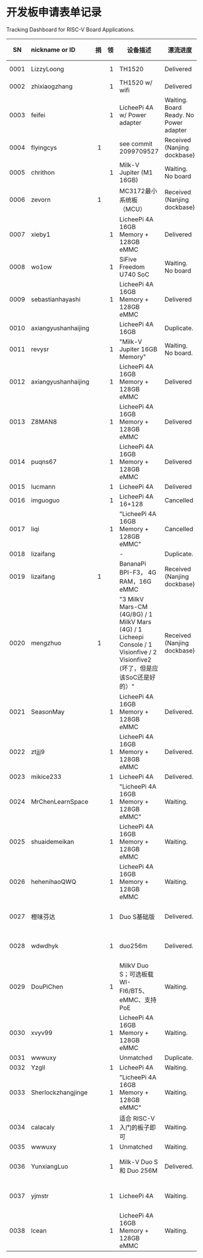 开发板申请表单记录
================

Tracking Dashboard for RISC-V Board Applications.

| SN | nickname or ID | 捐 | 领 | 设备描述 | 漂流进度 | 备注及其它信息 |
| ---- | :-------- | -------: | ----------: | ------------------ | -------- | ----------- |
| 0001 | LizzyLoong |  | 1 | TH1520 | Delivered | [commit 41841e](https://github.com/rv2036/riscv-board-wandering/commit/41841e19fe677c06a79e6414521a59a5569aa524) |
| 0002 | zhixiaogzhang |  | 1 | TH1520 w/ wifi | Delivered | [commit 7638c6](https://github.com/rv2036/riscv-board-wandering/commit/7638c63571ca3709238e1aeecce8c12788a11dec) |
| 0003 | feifei |  | 1 | LicheePi 4A w/ Power adapter | Waiting. Board Ready. No Power adapter |  |
| 0004 | flyingcys | 1 |  | see commit 2099709527 | Received (Nanjing dockbase) | [commit 209970](https://github.com/rv2036/riscv-board-wandering/commit/2099709527ad055ecd13612782b0c6af4feb6dbe) |
| 0005 | chrithon |  | 1 | Milk-V Jupiter (M1 16GB) | Waiting. No board |  |
| 0006 | zevorn | 1 |  | MC3172最小系统板（MCU） | Received (Nanjing dockbase) |  |
| 0007 | xieby1 |  | 1 | LicheePi 4A 16GB Memory + 128GB eMMC | Delivered |  |
| 0008 | wo1ow |  | 1 | SiFive Freedom U740 SoC | Waiting. No board | |
| 0009 | sebastianhayashi |  | 1 | LicheePi 4A 16GB Memory + 128GB eMMC  | Delivered | |
| 0010 | axiangyushanhaijing |  | | LicheePi 4A 16GB   | Duplicate. | see `SN0012` |
| 0011 | revysr |  | 1 | "Milk-V Jupiter	16GB Memory"  | Waiting. No board. | |
| 0012 | axiangyushanhaijing |  | 1 | LicheePi 4A 16GB Memory + 128GB eMMC  | Delivered | |
| 0013 | Z8MAN8 |  | 1 | LicheePi 4A 16GB Memory + 128GB eMMC  | Delivered | |
| 0014 | puqns67 | | 1 | LicheePi 4A 16GB Memory + 128GB eMMC  | Delivered | 手头有 vf2 用于置换漂流 |
| 0015 | lucmann |  | 1 | LicheePi 4A  | Delivered | |
| 0016 | imguoguo |  | 1 | LicheePi 4A 16+128  | Cancelled | |
| 0017 | liqi |  | 1 | "LicheePi 4A	16GB Memory + 128GB eMMC"  | Cancelled | |
| 0018 | lizaifang | |  | - | Duplicate. | `SN0019` |
| 0019 | lizaifang | 1 |  | BananaPi BPI-F3， 4G RAM，16G eMMC  | Received (Nanjing dockbase)  | |
| 0020 | mengzhuo | 1 |  | "3 MilkV Mars-CM (4G/8G) / 1 MilkV Mars (4G) / 1 Licheepi Console / 1 Visionfive / 2 Visionfive2 (坏了，但是应该SoC还是好的）"  | Received (Nanjing dockbase) | |
| 0021 | SeasonMay |  | 1 | LicheePi 4A 16GB Memory + 128GB eMMC  | Delivered. | |
| 0022 | ztjjj9 |  | 1 | LicheePi 4A 16GB Memory + 128GB eMMC  | Delivered. | ztjjj9 |
| 0023 | mikice233 |  | 1 | LicheePi 4A  | Delivered. | milkice233 |
| 0024 | MrChenLearnSpace |  | 1 | "LicheePi 4A 16GB Memory + 128GB eMMC" | Waiting. | N/A |
| 0025 | shuaidemeikan |  | 1 | LicheePi 4A 16GB Memory + 128GB eMMC | Waiting. | N/A |
| 0026 | hehenihaoQWQ |  | 1 | LicheePi 4A 16GB Memory + 128GB eMMC | Waiting. | N/A |
| 0027 | 橙味芬达 |  | 1 | Duo S基础版 | Delivered. | RISC-V中国峰会志愿者受赠 |
| 0028 | wdwdhyk |  | 1 | duo256m | Delivered. | RISC-V中国峰会志愿者受赠 |
| 0029 | DouPiChen |  | 1 | MilkV  Duo S；可选板载 WI-FI6/BT5、eMMC、支持PoE | Waiting. | N/A |
| 0030 | xvyv99 |  | 1 | LicheePi 4A 16GB Memory + 128GB eMMC | Waiting. | N/A |
| 0031 | wwwuxy |  | | Unmatched | Duplicate. | `SN0035` |
| 0032 | Yzgll |  | 1 | LicheePi 4A | Waiting. | N/A |
| 0033 | Sherlockzhangjinge |  | 1 | "LicheePi 4A 16GB Memory + 128GB eMMC" | Waiting. | N/A |
| 0034 | calacaly |  | 1 | 适合 RISC-V 入门的板子即可 | Waiting. | N/A |
| 0035 | wwwuxy |  | 1 | Unmatched | Waiting. | N/A |
| 0036 | YunxiangLuo |  | 1 | Milk-V Duo S 和 Duo 256M | Delivered. | 用于 Duo 系列测试和 SDK 开发 |
| 0037 | yjmstr |  | 1 | LicheePi 4A | Waiting. | 用于 J137 Win-CE 项目测试需要 |
| 0038 | lcean |  | 1 | LicheePi 4A 16GB Memory + 128GB eMMC | Waiting. | RISC-V enthusiast |
